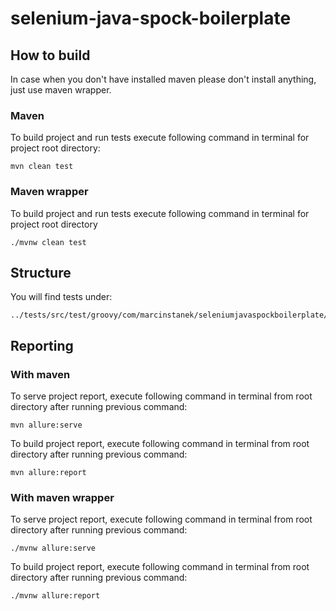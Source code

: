 # selenium-java-spock-boilerplate

## How to build

In case when you don't have installed maven please don't install anything, just use maven wrapper.

### Maven

To build project and run tests execute following command in terminal for project root directory:

    mvn clean test
    
### Maven wrapper

To build project and run tests execute following command in terminal for project root directory

    ./mvnw clean test
    
## Structure

You will find tests under:

    ../tests/src/test/groovy/com/marcinstanek/seleniumjavaspockboilerplate/..

    
## Reporting 

### With maven
    
To serve project report, execute following command in terminal from root directory after running previous command:

    mvn allure:serve 
    
To build project report, execute following command in terminal from root directory after running previous command:

    mvn allure:report 
    
### With maven wrapper

To serve project report, execute following command in terminal from root directory after running previous command:

    ./mvnw allure:serve 
    
To build project report, execute following command in terminal from root directory after running previous command:

    ./mvnw allure:report 